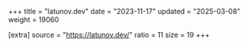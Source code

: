 +++
title = "latunov.dev"
date = "2023-11-17"
updated = "2025-03-08"
weight = 19060

[extra]
source = "https://latunov.dev/"
ratio = 11
size = 19
+++
